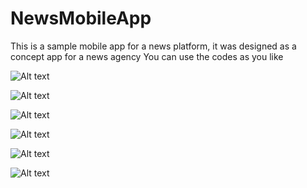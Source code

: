 # NewsMobileApp
This is a sample mobile app for a news platform, it was designed as a concept app for a news agency
You can use the codes as you like

![Alt text](/relative/path/to/TVCScreen.jpg?raw=true "Screen One")

![Alt text](/relative/path/to/TVCScreen2.jpg?raw=true "Screen One")

![Alt text](/relative/path/to/TVCScreen3.jpg?raw=true "Screen One")

![Alt text](/relative/path/to/TVCScreen4.jpg?raw=true "Screen One")

![Alt text](/relative/path/to/TVCScreen5.jpg?raw=true "Screen One")

![Alt text](/relative/path/to/TVCScreen6.jpg?raw=true "Screen One")





